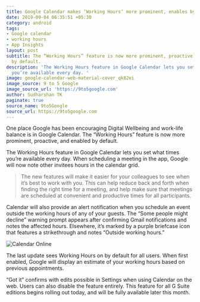 ```yaml
---
title: Google Calendar makes ‘Working Hours’ more prominent, enables by default
date: 2019-09-04 06:35:51 +05:30
category: android
tags:
- Google calendar
- working hours
- App Insights
layout: post
subtitle: The “Working Hours” feature is now more prominent, proactive, and enabled
  by default.
description: 'The Working Hours feature in Google Calendar lets you set what times
  you’re available every day. '
image: google-calendar-web-material-cover_qk82ei
image_source: 9 to 5 Google
image_source_url: 'https://9to5google.com'
author: Sudharshan TK
paginate: true
source_name: 9to5Google
source_url: https://9to5google.com
---
```


One place Google has been encouraging Digital Wellbeing and work-life balance is in Google Calendar. The “Working Hours” feature is now more prominent, proactive, and enabled by default.

The Working Hours feature in Google Calendar lets you set what times you’re available every day. When scheduling a meeting in the app, Google will now note other invitees hours in the calendar grid.

> The new features will make it easier for your colleagues to see when it’s best to work with you. This can help reduce back and forth when finding the right time for a meeting, and help make sure that meetings are scheduled at convenient and productive times for all participants.


Calendar will also provide an alert notification when you schedule an event outside the working hours of any of your guests. The “Some people might decline” warning prompt appears after confirming Gmail notifications and notes the affected hours. Elsewhere, it’s marked by a purple briefcase icon that features a strikethrough and notes “Outside working hours.”

![Calendar Online](https://res.cloudinary.com/read-write-tech/image/upload/v1567606427/google-calendar-working-hours_thentu.jpg "Google Calendar")

The last update sees Working Hours on by default for all users. When first enabled, Google will display an estimate of your working hours based on previous appointments.


“Got it” confirms with edits possible in Settings when using Calendar on the web. Users can also disable the feature entirely. This feature for all G Suite editions begins rolling out today, and will be fully available later this month.
